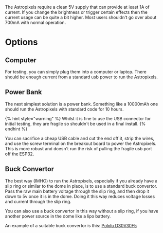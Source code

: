 The Astropixels require a clean 5V supply that can provide at least 1A of current. If you change the brightness or trigger certain effects then the current usage can be quite a bit higher. Most users shouldn't go over about 700mA with normal operation.

# Options

## Computer

For testing, you can simply plug them into a computer or laptop. There should be enough current from a standard usb power to run the Astropixels. 

## Power Bank

The next simplest solution is a power bank. Something like a 10000mAh one should run the Astropixels with standard code for 10 hours.

{% hint style="warning" %}
Whilst it is fine to use the USB connector for initial testing, they are fragile so shouldn't be used in a final install.
{% endhint %}

You can sacrifice a cheap USB cable and cut the end off it, strip the wires, and use the screw terminal on the breakout board to power the Astropixels. This is more robust and doesn't run the risk of pulling the fragile usb port off the ESP32. 

## Buck Convertor

The best way (IMHO) to run the Astropixels, especially if you already have a slip ring or similar to the dome in place, is to use a standard buck convertor. Pass the raw main battery voltage through the slip ring, and then drop it down to 5v once it is in the dome. Doing it this way reduces voltage losses and current through the slip ring.

You can also use a buck convertor in this way without a slip ring, if you have another power source in the dome like a lipo battery.

An example of a suitable buck convertor is this: [Pololu D30V30F5](https://www.pololu.com/product/4892)